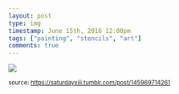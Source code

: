```yaml
---
layout: post
type: img
timestamp: June 15th, 2016 12:00pm
tags: ["painting", "stencils", "art"]
comments: true
---
```

<img src="https://saturdayxiii.github.io/media/145969714261.jpg"/>
  
<small>source: https://saturdayxiii.tumblr.com/post/145969714261</small>